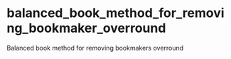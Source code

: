 # balanced_book_method_for_removing_bookmaker_overround
Balanced book method for removing bookmakers overround
